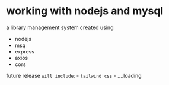 # working with nodejs and mysql 

a library management system created using
 -  nodejs
 - msq
 - express
 - axios
 - cors

future release `will include`:
    - `tailwind css`
    - ....loading
    